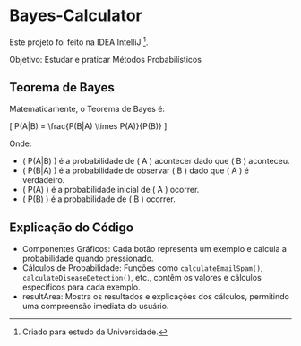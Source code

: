 # Bayes-Calculator

Este projeto foi feito na IDEA IntelliJ [^1].

Objetivo: Estudar e praticar Métodos Probabilísticos

## Teorema de Bayes

Matematicamente, o Teorema de Bayes é:

\[
P(A|B) = \frac{P(B|A) \times P(A)}{P(B)}
\]

Onde:
- \( P(A|B) \) é a probabilidade de \( A \) acontecer dado que \( B \) aconteceu.
- \( P(B|A) \) é a probabilidade de observar \( B \) dado que \( A \) é verdadeiro.
- \( P(A) \) é a probabilidade inicial de \( A \) ocorrer.
- \( P(B) \) é a probabilidade de \( B \) ocorrer.


## Explicação do Código

- Componentes Gráficos: Cada botão representa um exemplo e calcula a probabilidade quando pressionado.
- Cálculos de Probabilidade: Funções como `calculateEmailSpam()`, `calculateDiseaseDetection()`, etc., contêm os valores e cálculos específicos para cada exemplo.
- resultArea: Mostra os resultados e explicações dos cálculos, permitindo uma compreensão imediata do usuário.

[^1]: Criado para estudo da Universidade.
